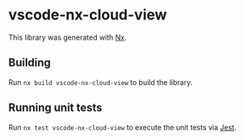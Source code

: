 # vscode-nx-cloud-view

This library was generated with [Nx](https://nx.dev).

## Building

Run `nx build vscode-nx-cloud-view` to build the library.

## Running unit tests

Run `nx test vscode-nx-cloud-view` to execute the unit tests via [Jest](https://jestjs.io).
